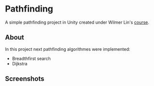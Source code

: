 # Pathfinding

A simple pathfinding project in Unity created under Wilmer Lin's [course](https://www.udemy.com/course/pathfinding-in-unity/).

## About

In this project next pathfinding algorithmes were implemented:

- Breadthfirst search
- Dijkstra

## Screenshots
